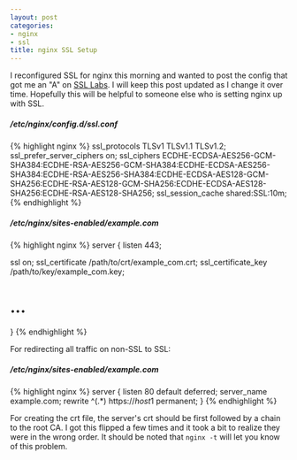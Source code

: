 ```yaml
---
layout: post
categories:
- nginx
- ssl
title: nginx SSL Setup
---
```


I reconfigured SSL for nginx this morning and wanted to post the config that got me an "A" on [SSL Labs](https://www.ssllabs.com/ssltest/analyze.html?d=blog.oestrich.org). I will keep this post updated as I change it over time. Hopefully this will be helpful to someone else who is setting nginx up with SSL.

##### /etc/nginx/config.d/ssl.conf
{% highlight nginx %}
ssl_protocols TLSv1 TLSv1.1 TLSv1.2;
ssl_prefer_server_ciphers on;
ssl_ciphers ECDHE-ECDSA-AES256-GCM-SHA384:ECDHE-RSA-AES256-GCM-SHA384:ECDHE-ECDSA-AES256-SHA384:ECDHE-RSA-AES256-SHA384:ECDHE-ECDSA-AES128-GCM-SHA256:ECDHE-RSA-AES128-GCM-SHA256:ECDHE-ECDSA-AES128-SHA256:ECDHE-RSA-AES128-SHA256;
ssl_session_cache shared:SSL:10m;
{% endhighlight %}

##### /etc/nginx/sites-enabled/example.com
{% highlight nginx %}
server {
  listen   443;

  ssl on;
  ssl_certificate /path/to/crt/example_com.crt;
  ssl_certificate_key /path/to/key/example_com.key;

  # ...
}
{% endhighlight %}

For redirecting all traffic on non-SSL to SSL:

##### /etc/nginx/sites-enabled/example.com
{% highlight nginx %}
server {
  listen 80 default deferred;
  server_name example.com;
  rewrite ^(.*) https://$host$1 permanent;
}
{% endhighlight %}

For creating the crt file, the server's crt should be first followed by a chain to the root CA. I got this flipped a few times and it took a bit to realize they were in the wrong order. It should be noted that `nginx -t` will let you know of this problem.
